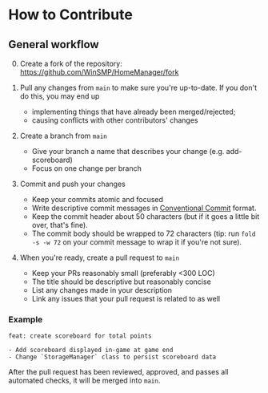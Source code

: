 # How to Contribute

## General workflow

0. Create a fork of the repository: <https://github.com/WinSMP/HomeManager/fork>

1. Pull any changes from `main` to make sure you're up-to-date. If you don't do this, you may end up
    * implementing things that have already been merged/rejected;
    * causing conflicts with other contributors' changes

2. Create a branch from `main`
    * Give your branch a name that describes your change (e.g. add-scoreboard)
    * Focus on one change per branch

3. Commit and push your changes
    * Keep your commits atomic and focused
    * Write descriptive commit messages in [Conventional Commit](https://www.conventionalcommits.org/en/v1.0.0/) format.
    * Keep the commit header about 50 characters (but if it goes a little bit over, that's fine).
    * The commit body should be wrapped to 72 characters (tip: run `fold -s -w 72` on your commit message to wrap it if you're not sure).

4. When you're ready, create a pull request to `main`
   * Keep your PRs reasonably small (preferably <300 LOC)
   * The title should be descriptive but reasonably concise
   * List any changes made in your description
   * Link any issues that your pull request is related to as well

### Example

```text
feat: create scoreboard for total points

- Add scoreboard displayed in-game at game end
- Change `StorageManager` class to persist scoreboard data
```

After the pull request has been reviewed, approved, and passes all automated checks, it will be merged into `main`.
